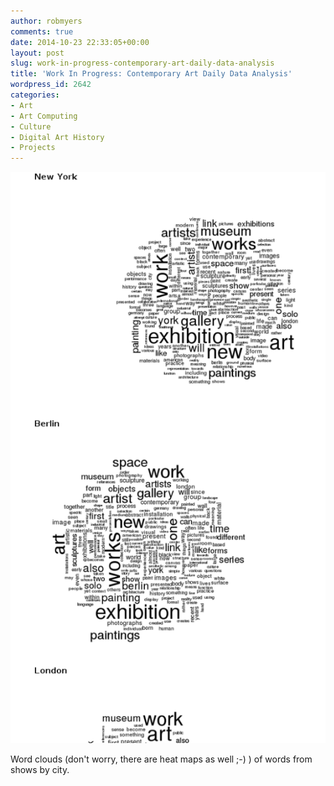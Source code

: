 ```yaml
---
author: robmyers
comments: true
date: 2014-10-23 22:33:05+00:00
layout: post
slug: work-in-progress-contemporary-art-daily-data-analysis
title: 'Work In Progress: Contemporary Art Daily Data Analysis'
wordpress_id: 2642
categories:
- Art
- Art Computing
- Culture
- Digital Art History
- Projects
---
```


[![cad-pre](/assets/2014/10/cad-pre-565x1024.png)](/assets/2014/10/cad-pre.png)

Word clouds (don't worry, there are heat maps as well ;-) ) of words from shows by city.
